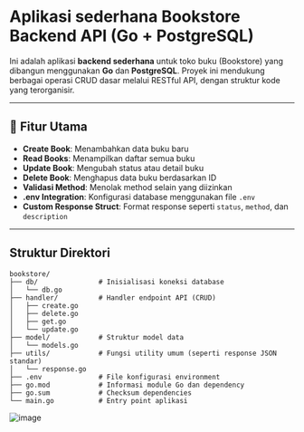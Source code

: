 # Aplikasi sederhana Bookstore Backend API (Go + PostgreSQL)  
  
Ini adalah aplikasi **backend sederhana** untuk toko buku (Bookstore) yang dibangun menggunakan **Go** dan **PostgreSQL**. Proyek ini mendukung berbagai operasi CRUD dasar melalui RESTful API, dengan struktur kode yang terorganisir.  
  
---  
  
## 🚀 Fitur Utama  
  
- **Create Book**: Menambahkan data buku baru  
- **Read Books**: Menampilkan daftar semua buku  
- **Update Book**: Mengubah status atau detail buku  
- **Delete Book**: Menghapus data buku berdasarkan ID  
- **Validasi Method**: Menolak method selain yang diizinkan  
- **.env Integration**: Konfigurasi database menggunakan file `.env`  
- **Custom Response Struct**: Format response seperti `status`, `method`, dan `description`  
  
---  
  
## Struktur Direktori

```
bookstore/  
├── db/               # Inisialisasi koneksi database  
│   └── db.go  
├── handler/          # Handler endpoint API (CRUD)  
│   ├── create.go  
│   ├── delete.go  
│   ├── get.go  
│   └── update.go  
├── model/            # Struktur model data  
│   └── models.go  
├── utils/            # Fungsi utility umum (seperti response JSON standar)  
│   └── response.go  
├── .env              # File konfigurasi environment  
├── go.mod            # Informasi module Go dan dependency  
├── go.sum            # Checksum dependencies  
└── main.go           # Entry point aplikasi  
```  

![image](https://github.com/user-attachments/assets/d5cdfc92-b086-4d8f-81df-bdf5e941f8d6)  
